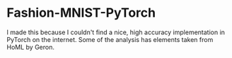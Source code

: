 # Fashion-MNIST-PyTorch

I made this because I couldn't find a nice, high accuracy implementation in PyTorch on the internet. Some of the analysis has elements taken from HoML by Geron.
